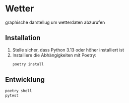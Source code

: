 # Wetter
graphische darstellug um wetterdaten abzurufen
## Installation
1. Stelle sicher, dass Python 3.13 oder höher installiert ist
2. Installiere die Abhängigkeiten mit Poetry:
   ```bash
   poetry install
   ```
  ## Entwicklung
  ```bash
  poetry shell
  pytest
  ```
  ```
